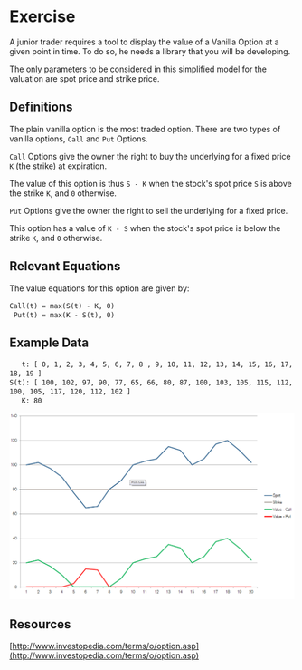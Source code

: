 # Exercise

A junior trader requires a tool to display the value of a Vanilla Option at a given point in time. To do so, he needs a library that you will be developing.

The only parameters to be considered in this simplified model for the valuation are spot price and strike price.


## Definitions

The plain vanilla option is the most traded option. There are two types of vanilla options, `Call` and `Put` Options.

`Call` Options give the owner the right to buy the underlying for a fixed price `K` (the strike) at expiration.

The value of this option is thus `S - K` when the stock's spot price `S` is above the strike `K`, and `0` otherwise.

`Put` Options give the owner the right to sell the underlying for a fixed price.

This option has a value of `K - S` when the stock's spot price is below the strike `K`, and `0` otherwise.


## Relevant Equations

The value equations for this option are given by:

    Call(t) = max(S(t) - K, 0)
     Put(t) = max(K - S(t), 0)


## Example Data

       t: [ 0, 1, 2, 3, 4, 5, 6, 7, 8 , 9, 10, 11, 12, 13, 14, 15, 16, 17, 18, 19 ]
    S(t): [ 100, 102, 97, 90, 77, 65, 66, 80, 87, 100, 103, 105, 115, 112, 100, 105, 117, 120, 112, 102 ]
       K: 80

![](example-data.png)

## Resources

[http://www.investopedia.com/terms/o/option.asp](http://www.investopedia.com/terms/o/option.asp)


